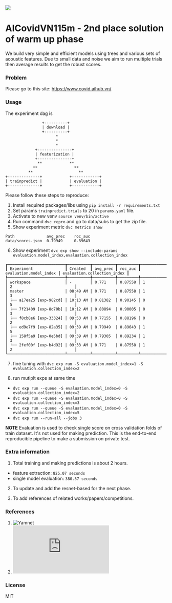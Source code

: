 ![](https://img.shields.io/github/license/nutiapps/aicovidvn115m?style=plastic)
# AICovidVN115m - 2nd place solution of warm up phase

We build very simple and efficient models using trees and various sets of acoustic features. Due to small data and noise we aim to run multiple trials then average results to get the robust scores. 

### Problem

Please go to this site: https://www.covid.aihub.vn/

### Usage

The experiment dag is

```
                +----------+                
                | download |                
                +----------+                
                      *                     
                      *                     
                      *                     
             +---------------+              
             | featurization |              
             +---------------+              
              **            **              
            **                **            
          **                    **          
+--------------+            +------------+  
| trainpredict |            | evaluation |  
+--------------+            +------------+  

```
Please follow these steps to reproduce:

1. Install required packages/libs using `pip install -r requirements.txt`
2. Set params `trainpredict.trials` to 20 in `params.yaml` file.
3. Activate to new venv `source venv/bin/active`
4. Run command `dvc repro` and go to data/subs to get the zip file.
5. Show experiment metric `dvc metrics show`

```
Path              avg_prec    roc_auc                                 
data/scores.json  0.79949     0.89643
```
6. Show experiment `dvc exp show --include-params evaluation.model_index,evaluation.collection_index`

```
┏━━━━━━━━━━━━━━━━━━━━━━━━━┳━━━━━━━━━━┳━━━━━━━━━━┳━━━━━━━━━┳━━━━━━━━━━━━━━━━━━━━━━━━┳━━━━━━━━━━━━━━━━━━━━━━━━━━━━━┓
┃ Experiment              ┃ Created  ┃ avg_prec ┃ roc_auc ┃ evaluation.model_index ┃ evaluation.collection_index ┃
┡━━━━━━━━━━━━━━━━━━━━━━━━━╇━━━━━━━━━━╇━━━━━━━━━━╇━━━━━━━━━╇━━━━━━━━━━━━━━━━━━━━━━━━╇━━━━━━━━━━━━━━━━━━━━━━━━━━━━━┩
│ workspace               │ -        │ 0.771    │ 0.87558 │ 1                      │ 2                           │
│ master                  │ 08:49 AM │ 0.771    │ 0.87558 │ 1                      │ 3                           │
│ ├── a17ea25 [exp-982cd] │ 10:13 AM │ 0.81382  │ 0.90145 │ 0                      │ 5                           │
│ ├── 7f21409 [exp-8d70b] │ 10:12 AM │ 0.80894  │ 0.90005 │ 0                      │ 3                           │
│ ├── f8cb8e6 [exp-33324] │ 09:53 AM │ 0.77155  │ 0.88196 │ 0                      │ 2                           │
│ ├── ed9e7f9 [exp-82a35] │ 09:39 AM │ 0.79949  │ 0.89643 │ 1                      │ 5                           │
│ ├── 158f5a9 [exp-0e5bd] │ 09:39 AM │ 0.79305  │ 0.89234 │ 1                      │ 3                           │
│ └── 2fef00f [exp-b4d92] │ 09:33 AM │ 0.771    │ 0.87558 │ 1                      │ 2                           │
└─────────────────────────┴──────────┴──────────┴─────────┴────────────────────────┴─────────────────────────────┘

```

7. fine tuning with `dvc exp run -S evaluation.model_index=1 -S evaluation.collection_index=2`

8. run mutiplt exps at same time 
- `dvc exp run --queue -S evaluation.model_index=0 -S evaluation.collection_index=2`
- `dvc exp run --queue -S evaluation.model_index=0 -S evaluation.collection_index=3`
- `dvc exp run --queue -S evaluation.model_index=0 -S evaluation.collection_index=5`
- `dvc exp run --run-all --jobs 3`

**NOTE**
Evaluation is used to check single score on cross validation folds of train dataset. It's not used for making prediction. This is the end-to-end reproducible pipeline to make a submission on private test.

### Extra information

1. Total training and making predictions is about 2 hours.
- feature extraction: `825.07 seconds`
- single model evaluation: `380.57 seconds`

2. To update and add the resnet-based for the next phase.

3. To add references of related works/papers/competitions.

### References

1. ![Yamnet](https://tfhub.dev/google/yamnet/1)
2. ![Opensmile](https://audeering.github.io/opensmile/about.html)

### License
MIT